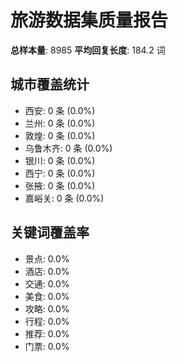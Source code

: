 # 旅游数据集质量报告

**总样本量**: 8985
**平均回复长度**: 184.2 词

## 城市覆盖统计
- 西安: 0 条 (0.0%)
- 兰州: 0 条 (0.0%)
- 敦煌: 0 条 (0.0%)
- 乌鲁木齐: 0 条 (0.0%)
- 银川: 0 条 (0.0%)
- 西宁: 0 条 (0.0%)
- 张掖: 0 条 (0.0%)
- 嘉峪关: 0 条 (0.0%)

## 关键词覆盖率
- 景点: 0.0%
- 酒店: 0.0%
- 交通: 0.0%
- 美食: 0.0%
- 攻略: 0.0%
- 行程: 0.0%
- 推荐: 0.0%
- 门票: 0.0%
